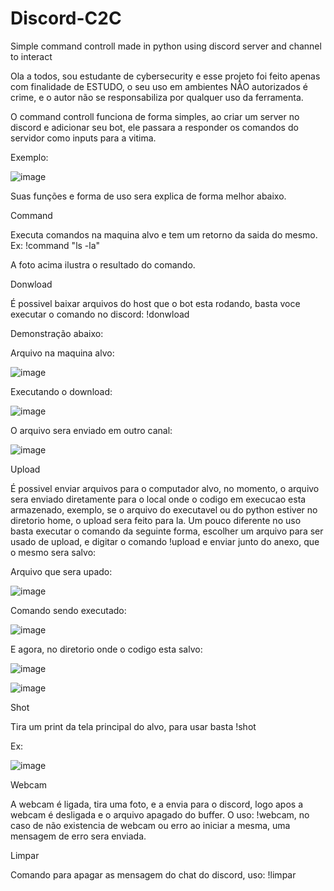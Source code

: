 # Discord-C2C
Simple command controll made in python using discord server and channel to interact

Ola a todos, sou estudante de cybersecurity e esse projeto foi feito apenas com finalidade de ESTUDO, o seu uso em ambientes NÃO autorizados é crime, e o autor não se responsabiliza por qualquer uso da ferramenta.


O command controll funciona de forma simples, ao criar um server no discord e adicionar seu bot, ele passara a responder os comandos do servidor como inputs para a vitima.

Exemplo:

![image](https://github.com/FromAbbys/Discord-C2C/assets/99764742/bf534159-b0cd-4934-afaf-0619c5faecf7)



Suas funções e forma de uso sera explica de forma melhor abaixo. 


Command

Executa comandos na maquina alvo e tem um retorno da saida do mesmo. Ex: !command "ls -la"

A foto acima ilustra o resultado do comando.

Donwload

É possivel baixar arquivos do host que o bot esta rodando, basta voce executar o comando no discord: !donwload <path do arquivo>

Demonstração abaixo:

Arquivo na maquina alvo:

![image](https://github.com/FromAbbys/Discord-C2C/assets/99764742/b2d86411-56ab-479f-9732-272d2c71d2a1)

Executando o download:

![image](https://github.com/FromAbbys/Discord-C2C/assets/99764742/21d6bc80-ce2c-4fbb-8789-c7a934c9e233)


O arquivo sera enviado em outro canal:

![image](https://github.com/FromAbbys/Discord-C2C/assets/99764742/0c4441a3-37d1-4a3d-b984-cdf76f92adb8)



Upload

É possivel enviar arquivos para o computador alvo, no momento, o arquivo sera enviado diretamente para o local onde o codigo em execucao esta armazenado, exemplo, se o arquivo do executavel ou do python estiver no diretorio home, o upload sera feito para la.
Um pouco diferente no uso basta executar o comando da seguinte forma, escolher um arquivo para ser usado de upload, e digitar o comando !upload e enviar junto do anexo, que o mesmo sera salvo:


Arquivo que sera upado:

![image](https://github.com/FromAbbys/Discord-C2C/assets/99764742/b7a46284-f070-4cbd-8dea-14b72842be02)

Comando sendo executado:

![image](https://github.com/FromAbbys/Discord-C2C/assets/99764742/6b8f23db-18f4-4857-814f-a0f9164a7e2c)


E agora, no diretorio onde o codigo esta salvo:

![image](https://github.com/FromAbbys/Discord-C2C/assets/99764742/efde6bbe-491e-40dc-9ac3-daca91d0f90d)


![image](https://github.com/FromAbbys/Discord-C2C/assets/99764742/f44fb436-f5bd-4ff8-8e05-7d47aa161494)



Shot

Tira um print da tela principal do alvo, para usar basta !shot 

Ex: 

![image](https://github.com/FromAbbys/Discord-C2C/assets/99764742/6988ff48-69b8-484e-ae00-487c206601f7)


Webcam

A webcam é ligada, tira uma foto, e a envia para o discord, logo apos a webcam é desligada e o arquivo apagado do buffer. O uso: !webcam, no caso de não existencia de webcam ou erro ao iniciar a mesma, uma mensagem de erro sera enviada.

Limpar

Comando para apagar as mensagem do chat do discord, uso: !limpar
